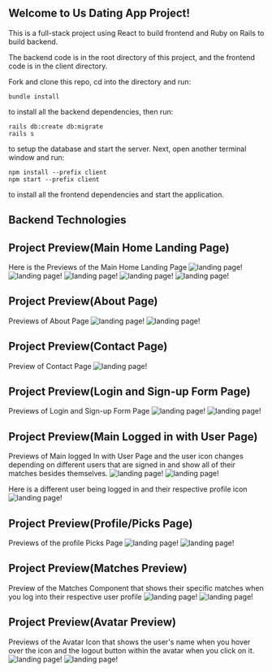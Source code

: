 ## Welcome to  Us Dating App Project!

This is a full-stack project using React to build frontend and Ruby on Rails to build backend.

The backend code is in the root directory of this project, and the frontend code is in the client directory.

Fork and clone this repo, cd into the directory and run:

```console
bundle install
```
to install all the backend dependencies, then run:

```console
rails db:create db:migrate
rails s
```


to setup the database and start the server.
Next, open another terminal window and run:
```console
npm install --prefix client
npm start --prefix client
```

to install all the frontend dependencies and start the application.

## Backend Technologies



## Project Preview(Main Home Landing Page)
Here is the Previews of  the Main Home Landing Page 
![landing page!](Images/Screen%20Shot%202023-02-14%20at%208.33.48%20PM.jpg)
![landing page!](Images/Screen%20Shot%202023-02-14%20at%208.33.54%20PM.png)
![landing page!](Images/Screen%20Shot%202023-02-14%20at%208.33.59%20PM.png)
![landing page!](Images/Screen%20Shot%202023-02-14%20at%208.34.15%20PM.png)
![landing page!](Images/Screen%20Shot%202023-02-14%20at%208.34.19%20PM.png)


## Project Preview(About Page)
Previews of About Page
![landing page!](Images/about%201.png)
![landing page!](Images/about%202.png)

## Project Preview(Contact Page)
Preview of Contact Page
![landing page!](Images/Contact.png)


## Project Preview(Login and Sign-up Form Page)
Previews of Login and Sign-up Form Page
![landing page!](Images/login.png)
![landing page!](Images/Signup.png)

## Project Preview(Main Logged in with User Page)
Previews of Main logged In with User Page and the user icon changes depending on different users that are signed in and show all of their matches besides themselves. 
![landing page!](Images/land%201.png)
![landing page!](Images/land%202.png)

 Here is a different user being logged in and their respective profile icon
 ![landing page!](Images/Icon.png)

## Project Preview(Profile/Picks Page)
Previews of the profile Picks Page 
![landing page!](Images/profile%201.png)
![landing page!](Images/profile%202.png)




## Project Preview(Matches Preview)
Preview of the Matches Component that shows their specific matches when you log into their respective user profile
![landing page!](Images/match%201.png)
![landing page!](Images/match%202.png)


## Project Preview(Avatar Preview)
Previews of the Avatar Icon that shows the user's name when you hover over the icon and the logout button within the avatar when you click on it.
![landing page!](Images/avatar%201.png)
![landing page!](Images/avatar%202.png)



